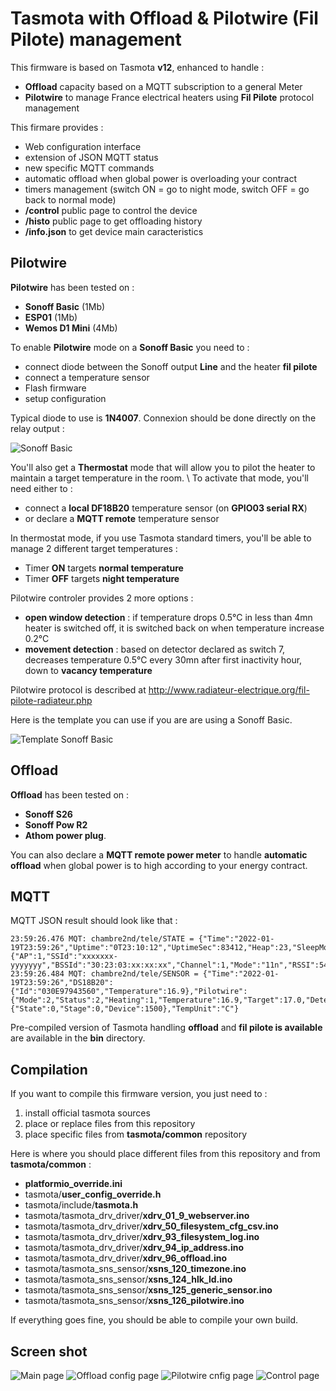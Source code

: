 Tasmota with Offload & Pilotwire (Fil Pilote) management
=============

This firmware is based on Tasmota **v12**, enhanced to handle :
* **Offload** capacity based on a MQTT subscription to a general Meter
* **Pilotwire** to manage France electrical heaters using **Fil Pilote** protocol management

This firmare provides :
  * Web configuration interface
  * extension of JSON MQTT status
  * new specific MQTT commands
  * automatic offload when global power is overloading your contract
  * timers management (switch ON = go to night mode, switch OFF = go back to normal mode)
  * **/control** public page to control the device
  * **/histo** public page to get offloading history
  * **/info.json** to get device main caracteristics

Pilotwire
---------

**Pilotwire** has been tested on :
  * **Sonoff Basic** (1Mb)
  * **ESP01** (1Mb)
  * **Wemos D1 Mini** (4Mb)

To enable **Pilotwire** mode on a **Sonoff Basic** you need to :
  * connect diode between the Sonoff output **Line** and the heater **fil pilote**
  * connect a temperature sensor
  * Flash firmware
  * setup configuration

Typical diode to use is **1N4007**. Connexion should be done directly on the relay output :

![Sonoff Basic](https://raw.githubusercontent.com/NicolasBernaerts/tasmota/master/offload-pilotwire/screen/pilotwire-diode-single.jpg)

You'll also get a **Thermostat** mode that will allow you to pilot the heater to maintain a target temperature in the room. \\
To activate that mode, you'll need either to :
  * connect a **local DF18B20** temperature sensor (on **GPIO03 serial RX**)
  * or declare a **MQTT remote** temperature sensor

In thermostat mode, if you use Tasmota standard timers, you'll be able to manage 2 different target temperatures :
  * Timer **ON** targets **normal temperature**
  * Timer **OFF** targets **night temperature**

Pilotwire controler provides 2 more options :
  * **open window detection** : if temperature drops 0.5°C in less than 4mn heater is switched off, it is switched back on when temperature increase 0.2°C
  * **movement detection** : based on detector declared as switch 7, decreases temperature 0.5°C every 30mn after first inactivity hour, down to **vacancy temperature**

Pilotwire protocol is described at http://www.radiateur-electrique.org/fil-pilote-radiateur.php

Here is the template you can use if you are are using a Sonoff Basic.

![Template Sonoff Basic](https://raw.githubusercontent.com/NicolasBernaerts/tasmota/master/offload-pilotwire/screen/tasmota-pilotwire-template.png) 

Offload
-------

**Offload** has been tested on :
  * **Sonoff S26**
  * **Sonoff Pow R2**
  * **Athom power plug**.

You can also declare a **MQTT remote power meter** to handle **automatic offload** when global power is to high according to your energy contract.

MQTT
----

MQTT JSON result should look like that :

    23:59:26.476 MQT: chambre2nd/tele/STATE = {"Time":"2022-01-19T23:59:26","Uptime":"0T23:10:12","UptimeSec":83412,"Heap":23,"SleepMode":"Dynamic","Sleep":50,"LoadAvg":19,"MqttCount":5,"POWER":"OFF","Wifi":{"AP":1,"SSId":"xxxxxxx-yyyyyyy","BSSId":"30:23:03:xx:xx:xx","Channel":1,"Mode":"11n","RSSI":54,"Signal":-73,"LinkCount":1,"Downtime":"0T00:00:05"}}
    23:59:26.484 MQT: chambre2nd/tele/SENSOR = {"Time":"2022-01-19T23:59:26","DS18B20":{"Id":"030E97943560","Temperature":16.9},"Pilotwire":{"Mode":2,"Status":2,"Heating":1,"Temperature":16.9,"Target":17.0,"Detect":128,"Window":0},"Offload":{"State":0,"Stage":0,"Device":1500},"TempUnit":"C"}

Pre-compiled version of Tasmota handling **offload** and **fil pilote is available** are available in the **bin** directory.

Compilation
-----------

If you want to compile this firmware version, you just need to :
1. install official tasmota sources
2. place or replace files from this repository
3. place specific files from **tasmota/common** repository

Here is where you should place different files from this repository and from **tasmota/common** :
* **platformio_override.ini**
* tasmota/**user_config_override.h**
* tasmota/include/**tasmota.h**
* tasmota/tasmota_drv_driver/**xdrv_01_9_webserver.ino**
* tasmota/tasmota_drv_driver/**xdrv_50_filesystem_cfg_csv.ino**
* tasmota/tasmota_drv_driver/**xdrv_93_filesystem_log.ino**
* tasmota/tasmota_drv_driver/**xdrv_94_ip_address.ino**
* tasmota/tasmota_drv_driver/**xdrv_96_offload.ino**
* tasmota/tasmota_sns_sensor/**xsns_120_timezone.ino**
* tasmota/tasmota_sns_sensor/**xsns_124_hlk_ld.ino**
* tasmota/tasmota_sns_sensor/**xsns_125_generic_sensor.ino**
* tasmota/tasmota_sns_sensor/**xsns_126_pilotwire.ino**

If everything goes fine, you should be able to compile your own build.

Screen shot
-----------

![Main page](https://raw.githubusercontent.com/NicolasBernaerts/tasmota/master/offload-pilotwire/screen/tasmota-pilotwire-main.png) 
![Offload config page](https://raw.githubusercontent.com/NicolasBernaerts/tasmota/master/offload-pilotwire/screen/tasmota-offload-config.png) 
![Pilotwire cnfig page](https://raw.githubusercontent.com/NicolasBernaerts/tasmota/master/offload-pilotwire/screen/tasmota-pilotwire-config.png) 
![Control page](https://raw.githubusercontent.com/NicolasBernaerts/tasmota/master/offload-pilotwire/screen/tasmota-pilotwire-control.jpg)
